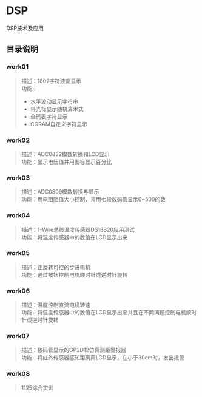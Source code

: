 # DSP
DSP技术及应用

## 目录说明

### work01
> 描述：1602字符液晶显示    
> 功能：
> - 水平波动显示字符串
> - 带光标显示随机算术式
> - 全码表字符显示
> - CGRAM自定义字符显示

### work02
> 描述：ADC0832模数转换和LCD显示   
> 功能：显示电压值并用图标显示百分比

### work03
> 描述：ADC0809模数转换与显示   
> 功能：用电阻阻值大小控制，并用七段数码管显示0~500的数  

### work04
> 描述：1-Wire总线温度传感器DS18B20应用测试   
> 功能：将温度传感器中的数值在LCD显示出来  

### work05
> 描述：正反转可控的步进电机   
> 功能：通过按钮控制电机顺时针或逆时针旋转      

### work06
> 描述：温度控制直流电机转速   
> 功能：将温度传感器中的数值在LCD显示出来并且在不同问题控制电机顺时针或逆时针旋转      

### work07
> 描述：数码管显示的GP2D12仿真测距警报器   
> 功能：将红外传感器感知距离用LCD显示，在小于30cm时，发出报警

### work08
> 1125综合实训